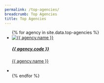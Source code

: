 ```yaml
---
permalink: /top-agencies/
breadcrumb: Top Agencies
title: Top Agencies
---
```


<ul class="block-grid">
  {%   for agency in site.data.top-agencies   %}
    <li class="grid-item" >
        <a href="{{ agency.website }}"><img src= "{{ agency.image-url }}" alt="{{ agency.name }}" />
          <h5>{{ agency.code }}</h5>
          <p>{{ agency.name }}</p>
        </a>
    </li>       
    <li class="grid-item filler"></li>
  {% endfor %}   
</ul>
